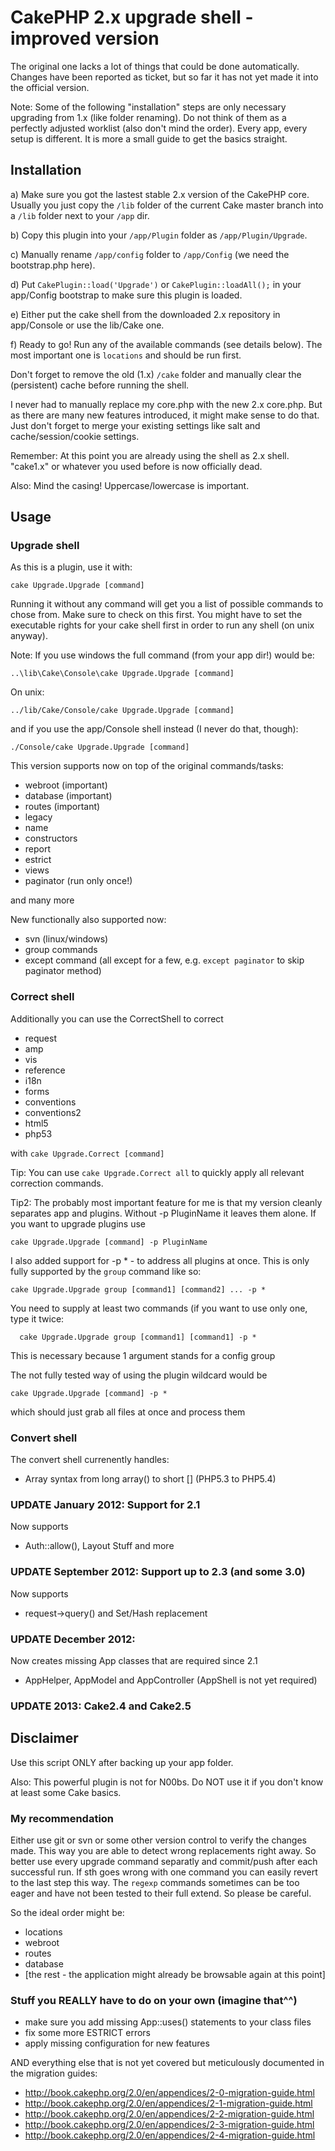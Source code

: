 # CakePHP 2.x upgrade shell - improved version

The original one lacks a lot of things that could be done automatically.
Changes have been reported as ticket, but so far it has not yet made it into the official version.

Note: Some of the following "installation" steps are only necessary upgrading from 1.x (like folder renaming). Do not think of them as a perfectly adjusted worklist (also don't mind the order).
Every app, every setup is different. It is more a small guide to get the basics straight.

## Installation

a) Make sure you got the lastest stable 2.x version of the CakePHP core. Usually you just copy the `/lib` folder of the current Cake master branch into a `/lib` folder next to your `/app` dir.

b) Copy this plugin into your `/app/Plugin` folder as `/app/Plugin/Upgrade`.

c) Manually rename `/app/config` folder to `/app/Config` (we need the bootstrap.php here).

d) Put `CakePlugin::load('Upgrade')` or `CakePlugin::loadAll();` in your app/Config bootstrap to make sure this plugin is loaded.

e) Either put the cake shell from the downloaded 2.x repository in app/Console or use the lib/Cake one.

f) Ready to go! Run any of the available commands (see details below). The most important one is `locations` and should be run first.

Don't forget to remove the old (1.x) `/cake` folder and manually clear the (persistent) cache before running the shell.

I never had to manually replace my core.php with the new 2.x core.php. But as there are many new features introduced, it might make sense to do that.
Just don't forget to merge your existing settings like salt and cache/session/cookie settings.

Remember: At this point you are already using the shell as 2.x shell. "cake1.x" or whatever you used before is now officially dead.

Also: Mind the casing! Uppercase/lowercase is important.

## Usage

### Upgrade shell

As this is a plugin, use it with:

    cake Upgrade.Upgrade [command]

Running it without any command will get you a list of possible commands to chose from. Make sure to check on this first.
You might have to set the executable rights for your cake shell first in order to run any shell (on unix anyway).

Note: If you use windows the full command (from your app dir!) would be:

    ..\lib\Cake\Console\cake Upgrade.Upgrade [command]

On unix:

	../lib/Cake/Console/cake Upgrade.Upgrade [command]

and if you use the app/Console shell instead (I never do that, though):

    ./Console/cake Upgrade.Upgrade [command]

This version supports now on top of the original commands/tasks:

- webroot (important)
- database (important)
- routes (important)
- legacy
- name
- constructors
- report
- estrict
- views
- paginator (run only once!)

and many more

New functionally also supported now:

- svn (linux/windows)
- group commands
- except command (all except for a few, e.g. `except paginator` to skip paginator method)

### Correct shell

Additionally you can use the CorrectShell to correct

- request
- amp
- vis
- reference
- i18n
- forms
- conventions
- conventions2
- html5
- php53

with `cake Upgrade.Correct [command]`

Tip: You can use `cake Upgrade.Correct all` to quickly apply all relevant correction commands.

Tip2: The probably most important feature for me is that my version cleanly separates
app and plugins. Without -p PluginName it leaves them alone.
If you want to upgrade plugins use

    cake Upgrade.Upgrade [command] -p PluginName

I also added support for -p * - to address all plugins at once.
This is only fully supported by the `group` command like so:

    cake Upgrade.Upgrade group [command1] [command2] ... -p *

You need to supply at least two commands (if you want to use only one, type it twice:

	  cake Upgrade.Upgrade group [command1] [command1] -p *

This is necessary because 1 argument stands for a config group

The not fully tested way of using the plugin wildcard would be

    cake Upgrade.Upgrade [command] -p *

which should just grab all files at once and process them

### Convert shell
The convert shell currenently handles:

- Array syntax from long array() to short [] (PHP5.3 to PHP5.4)

### UPDATE January 2012: Support for 2.1
Now supports
- Auth::allow(), Layout Stuff and more

### UPDATE September 2012: Support up to 2.3 (and some 3.0)
Now supports
- request->query() and Set/Hash replacement

### UPDATE December 2012:
Now creates missing App classes that are required since 2.1
- AppHelper, AppModel and AppController (AppShell is not yet required)

### UPDATE 2013: Cake2.4 and Cake2.5

## Disclaimer

Use this script ONLY after backing up your app folder.

Also: This powerful plugin is not for N00bs. Do NOT use it if you don't know at least some Cake basics.

### My recommendation
Either use git or svn or some other version control to verify the changes made.
This way you are able to detect wrong replacements right away. So better use every upgrade command separatly and commit/push after each successful run.
If sth goes wrong with one command you can easily revert to the last step this way. The `regexp` commands sometimes can be too eager and have not been tested to their full extend. So please be careful.

So the ideal order might be:
- locations
- webroot
- routes
- database
- [the rest - the application might already be browsable again at this point]

### Stuff you REALLY have to do on your own (imagine that^^)
- make sure you add missing App::uses() statements to your class files
- fix some more ESTRICT errors
- apply missing configuration for new features

AND everything else that is not yet covered but meticulously documented in the migration guides:

- http://book.cakephp.org/2.0/en/appendices/2-0-migration-guide.html
- http://book.cakephp.org/2.0/en/appendices/2-1-migration-guide.html
- http://book.cakephp.org/2.0/en/appendices/2-2-migration-guide.html
- http://book.cakephp.org/2.0/en/appendices/2-3-migration-guide.html
- http://book.cakephp.org/2.0/en/appendices/2-4-migration-guide.html